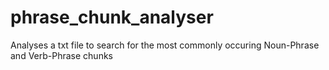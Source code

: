# phrase_chunk_analyser
Analyses a txt file to search for the most commonly occuring Noun-Phrase and Verb-Phrase chunks
